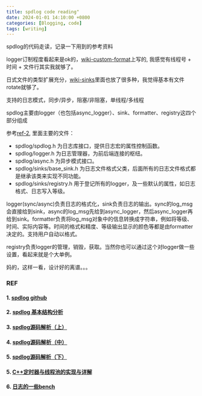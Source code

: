 ```yaml
---
title: spdlog code reading"
date: 2024-01-01 14:10:00 +0800
categories: [Blogging, code]
tags: [writing]
---
```


spdlog的代码走读，记录一下用到的参考资料

logger订制程度看起来是ok的，[wiki-custom-format](https://github.com/gabime/spdlog/wiki/3.-Custom-formatting)上写的, 我感觉有线程号 + 时间 + 文件行其实我就够了。

日式文件的类型扩展充分，[wiki-sinks](https://github.com/gabime/spdlog/wiki/4.-Sinks)里面也放了很多种，我觉得基本有文件rotate就够了。

支持的日志模式，同步/异步，阻塞/非阻塞，单线程/多线程

spdlog主要由logger（也包括async_logger）、sink、formatter、registry这四个部分组成

参考[ref-2](#2-spdlog-基本结构分析), 里面主要的文件：

+ spdlog/spdlog.h 为日志库接口，提供日志宏的属性控制函数。
+ spdlog/logger.h 为日志管理器，为前后端连接的枢纽。
+ spdlog/async.h 为异步模式接口。
+ spdlog/sinks/base_sink.h 为日志文件格式父类，后面所有的日志文件格式都是继承该类来实现不同功能。
+ spdlog/sinks/registry.h 用于登记所有的logger，及一些默认的属性，如日志格式、日志写入等级。

logger(sync/async)负责日志的格式化，sink负责日志的输出。sync的log_msg会直接给到sink，async的log_msg先给到async_logger，然后async_logger再给到sink。formatter负责将log_msg对象中的信息转换成字符串，例如将等级、时间、实际内容等。时间的格式和精度、等级输出显示的颜色等都是由formatter决定的。支持用户自动以格式。

registry负责logger的管理，销毁，获取。当然你也可以通过这个对logger做一些设置，看起来就是个大单例。

妈的，这样一看，设计好的离谱。。。

### REF

#### 1. [spdlog github](https://github.com/gabime/spdlog)

#### 2. [spdlog 基本结构分析](https://www.cnblogs.com/shuqin/p/12214439.html)

#### 3. [spdlog源码解析（上）](https://zhuanlan.zhihu.com/p/674073158)

#### 4. [spdlog源码解析（中）](https://zhuanlan.zhihu.com/p/674689537)

#### 5. [spdlog源码解析（下）](https://zhuanlan.zhihu.com/p/675918624)

#### 5. [C++定时器与线程池的实现与详解](https://zhuanlan.zhihu.com/p/668916073)

#### 6. [日志的一些bench](https://github.com/MuggleWei/cc_log_benchmark)
